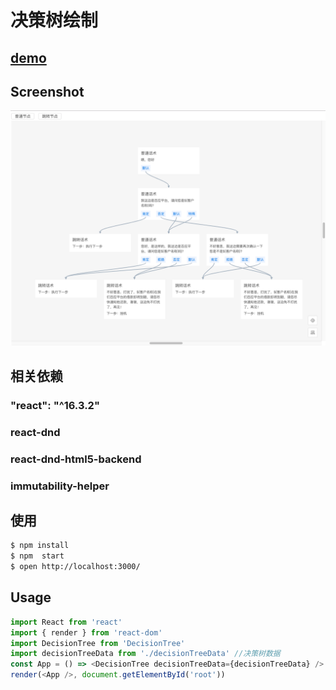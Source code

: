 # 决策树绘制

## [demo](https://jessie-d.github.io/decisionTree/)

## Screenshot

![screenshot](/screenshot/screenshot.png)

## 相关依赖

### "react": "^16.3.2"

### react-dnd

### react-dnd-html5-backend

### immutability-helper

## 使用

```bash
$ npm install
$ npm  start
$ open http://localhost:3000/
```

## Usage

```js
import React from 'react'
import { render } from 'react-dom'
import DecisionTree from 'DecisionTree'
import decisionTreeData from './decisionTreeData' //决策树数据
const App = () => <DecisionTree decisionTreeData={decisionTreeData} />
render(<App />, document.getElementById('root'))
```
